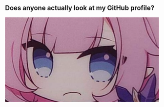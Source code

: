 ## Does anyone actually look at my GitHub profile?

![qwq](https://github.com/yixioayu/yixioayu/blob/main/%E5%B1%8F%E5%B9%95%E6%88%AA%E5%9B%BE%202024-12-05%20145850.png)


<!--
**yixioayu/yixioayu** is a ✨ _special_ ✨ repository because its `README.md` (this file) appears on your GitHub profile.

Here are some ideas to get you started:

- 🔭 I’m currently working on ...
- 🌱 I’m currently learning ...
- 👯 I’m looking to collaborate on ...
- 🤔 I’m looking for help with ...
- 💬 Ask me about ...
- 📫 How to reach me: ...
- 😄 Pronouns: ...
- ⚡ Fun fact: ...
-->
